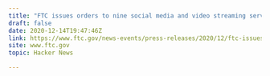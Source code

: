 ```yaml
---
title: "FTC issues orders to nine social media and video streaming services"
draft: false
date: 2020-12-14T19:47:46Z
link: https://www.ftc.gov/news-events/press-releases/2020/12/ftc-issues-orders-nine-social-media-video-streaming-services-0?utm_medium=RSS&utm_source=hune
site: www.ftc.gov
topic: Hacker News  

---
```

